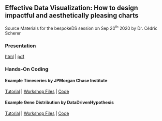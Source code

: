 ## **Effective Data Visualization: How to design impactful and aesthetically pleasing charts**

Source Materials for the bespokeDS session on Sep 20<sup>th</sup> 2020 by Dr. Cédric Scherer

### **Presentation**

[html](https://z3tt.github.io/bespokeDS_EffectiveDataViz/presentation.html) | [pdf](https://z3tt.github.io/bespokeDS_EffectiveDataViz/docs/presentation.pdf)


### **Hands-On Coding**

#### Example Timeseries by JPMorgan Chase Institute

[Tutorial](https://z3tt.github.io/bespokeDS_EffectiveDataViz/docs/workshop_jpm/workshop_jpm.html) | [Workshop Files](https://github.com/Z3tt/bespokeDS_EffectiveDataViz/raw/master/docs/workshop_jpm.zip) | [Code](https://github.com/Z3tt/bespokeDS_EffectiveDataViz/blob/master/docs/workshop_jpm/workshop_jpm.Rmd)

#### Example Gene Distribution by DataDrivenHypothesis

[Tutorial](https://z3tt.github.io/bespokeDS_EffectiveDataViz/docs/workshop_ddh/workshop_ddh.html) | [Workshop Files](https://github.com/Z3tt/bespokeDS_EffectiveDataViz/raw/master/docs/workshop_ddh.zip) | [Code](https://github.com/Z3tt/bespokeDS_EffectiveDataViz/blob/master/docs/workshop_ddh/workshop_ddh.Rmd)

